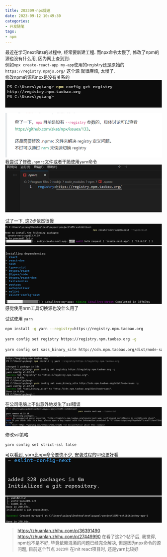```yaml
---
title: 202309-npx提速
date: 2023-09-12 10:49:30
categories:
- 开发随笔
tags: 
- npm
---
```


最近在学习next和ts的过程中, 经常要新建工程. 而npx命令太慢了, 修改了npm的源也没有什么用, 因为网上查到到:   
例如```npx create-react-app my-app```使用的registry还是原始的 ```https://registry.npmjs.org/``` 这个源
就很麻烦, 太慢了.  
修改npm的源和npx是没有关系的
![pic](202309-npx提速/003.png)

![pic](202309-npx提速/001.png)
我尝试了修改`.npmrc`文件或者干脆使用`yarn`命令
![pic](202309-npx提速/002.png)

试了一下, 这2步依然很慢
![pic](202309-npx提速/004.png)
![pic](202309-npx提速/005.png)  
感觉使用nrm工具切换源也没什么用了

 试试使用 `yarn`
 ```bash
 npm install -g yarn --registry=https://registry.npm.taobao.org

yarn config set registry https://registry.npm.taobao.org -g

yarn config set sass_binary_site http://cdn.npm.taobao.org/dist/node-sass -g
 ```
 ![pic](202309-npx提速/006.png) 

 在公司电脑上不出意外地发生了ssl错误
 ![pic](202309-npx提速/007.png) 

修改ssl策略
```bash
yarn config set strict-ssl false
```
可以看到, yarn比npx命令要快不少, 安装过程的UI也更好看
 ![pic](202309-npx提速/008.png) 
 ![pic](202309-npx提速/009.png)

 >https://zhuanlan.zhihu.com/p/36391490
 >https://zhuanlan.zhihu.com/p/27449990
 在看了这2个帖子后, 我觉得, npm也不是不好, 毕竟依赖混淆的问题已经完全解决, 但是因为npx命令的源问题, 目前这个节点 `2023年` 在init react项目时, 还是yarn比较好